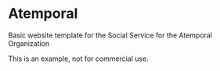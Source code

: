 # Atemporal
Basic website template for the Social Service for the Atemporal Organization

This is an example, not for commercial use.
